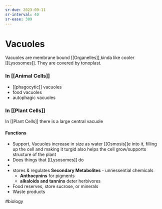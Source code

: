 ```yaml
---
sr-due: 2023-09-11
sr-interval: 40
sr-ease: 309
---
```

# Vacuoles

Vacuoles are membrane bound [[Organelles]],kinda like cooler [[Lysosomes]].
They are covered by tonoplast.

### In [[Animal Cells]]
- [[phagocytic]] vacuoles
- food vacuoles
- autophagic vacuoles

### In [[Plant Cells]]
In [[Plant Cells]] there is a large central vacuole
#### Functions
- Support, Vacuoles increase in size as water [[Osmosis]]e into it, filling up the cell and making it turgid
  also helps the cell grow/supports structure of the plant
- Does things that [[Lysosomes]] do
- 
- stores & regulates **Secondary Metabolites** - unnessential chemicals
	- **Anthocynins** for pigments
	- **alkaloids and tannins** deter herbivores
- Food reserves, store sucrose, or minerals
- Waste products

#biology 